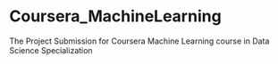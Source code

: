 # Coursera_MachineLearning
The Project Submission for Coursera Machine Learning course in Data Science Specialization 
